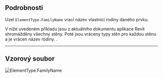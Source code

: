 ## Podrobnosti
Uzel `ElementType.FamilyName` vrací název vlastnící rodiny daného prvku.

V níže uvedeném příkladu jsou z aktuálního dokumentu aplikace Revit shromážděny všechny stěny. Poté jsou vráceny typy stěn pro každou stěnu a je vrácen název rodiny. .
___
## Vzorový soubor

![ElementType.FamilyName](./Revit.Elements.ElementType.FamilyName_img.jpg)
